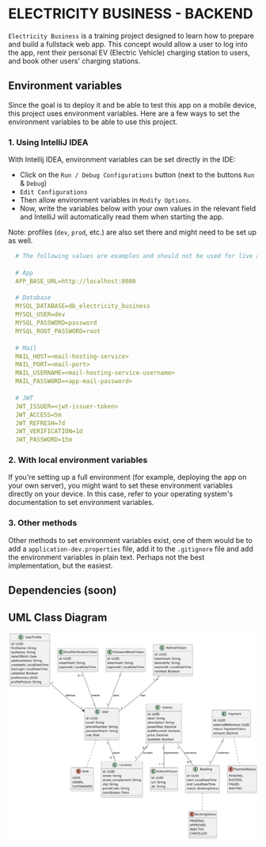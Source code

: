 # ELECTRICITY BUSINESS - BACKEND

`Electricity Business` is a training project designed to learn how to prepare and build a fullstack
web app. This concept would allow a user to log into the app, rent their personal EV (Electric
Vehicle) charging station to users, and book other users' charging stations.

## Environment variables

Since the goal is to deploy it and be able to test this app on a mobile device, this project uses
environment variables. Here are a few ways to set the environment variables to be able to use this
project.

### 1. Using IntelliJ IDEA

With Intellij IDEA, environment variables can be set directly in the IDE:

- Click on the `Run / Debug Configurations` button (next to the buttons `Run` & `Debug`)
- `Edit Configurations`
- Then allow environment variables in `Modify Options`.
- Now, write the variables below with your own values in the relevant field and IntelliJ will
  automatically read them when starting the app.

Note: profiles (`dev`, `prod`, etc.) are also set there and might need to be set up as well.

```yaml
  # The following values are examples and should not be used for live applications 

  # App
  APP_BASE_URL=http://localhost:8080

  # Database
  MYSQL_DATABASE=db_electricity_business
  MYSQL_USER=dev
  MYSQL_PASSWORD=password
  MYSQL_ROOT_PASSWORD=root

  # Mail
  MAIL_HOST=<mail-hosting-service>
  MAIL_PORT=<mail-port>
  MAIL_USERNAME=<mail-hosting-service-username>
  MAIL_PASSWORD=<app-mail-password>

  # JWT
  JWT_ISSUER=<jwt-issuer-token>
  JWT_ACCESS=5m
  JWT_REFRESH=7d
  JWT_VERIFICATION=1d
  JWT_PASSWORD=15m
```

### 2. With local environment variables

If you're setting up a full environment (for example, deploying the app on your own server), you
might want to set these environment variables directly on your device. In this case, refer to your
operating system's documentation to set environment variables.

### 3. Other methods

Other methods to set environment variables exist, one of them would be to add a
`application-dev.properties` file, add it to the `.gitignore` file and add the environment variables
in plain text. Perhaps not the best implementation, but the easiest.

## Dependencies (soon)

## UML Class Diagram

![Class Diagram](./assets/class_diagram.png)

